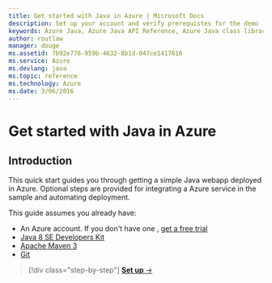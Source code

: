 ```yaml
---
title: Get started with Java in Azure | Microsoft Docs
description: Set up your account and verify prerequistes for the demo
keywords: Azure Java, Azure Java API Reference, Azure Java class library, Azure SDK
author: routlaw
manager: douge
ms.assetid: 7b92e776-959b-4632-8b1d-047ce1417616
ms.service: Azure
ms.devlang: java
ms.topic: reference
ms.technology: Azure
ms.date: 3/06/2016
---
```


# Get started with Java in Azure

## Introduction

This quick start guides you through getting a simple Java webapp deployed in Azure. Optional steps are provided for integrating a Azure service in the sample and automating deployment.

This guide assumes you already have:

- An Azure account. If you don't have one , [get a free trial](https://azure.microsoft.com/free/)
- [Java 8 SE Developers Kit](http://www.oracle.com/technetwork/java/javase/downloads/index.html)
- [Apache Maven 3](http://maven.apache.org/download.cgi)
- [Git](https://git-scm.com/downloads)

>[!div class="step-by-step"]
[**Set up** &rarr;](get-started-setup.md)